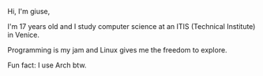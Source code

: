 Hi, I'm giuse,

I'm 17 years old and I study computer science at an ITIS (Technical Institute) in Venice.

Programming is my jam and Linux gives me the freedom to explore.

Fun fact: I use Arch btw.
